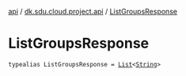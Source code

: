 [api](../index.md) / [dk.sdu.cloud.project.api](index.md) / [ListGroupsResponse](./-list-groups-response.md)

# ListGroupsResponse

`typealias ListGroupsResponse = `[`List`](https://kotlinlang.org/api/latest/jvm/stdlib/kotlin.collections/-list/index.html)`<`[`String`](https://kotlinlang.org/api/latest/jvm/stdlib/kotlin/-string/index.html)`>`